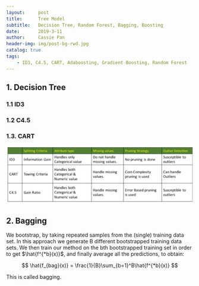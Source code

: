 ```yaml
---
layout:     post
title:      Tree Model
subtitle:   Decision Tree, Random Forest, Bagging, Boosting
date:       2019-3-11
author:     Cassie Pan
header-img: img/post-bg-rwd.jpg 
catalog: true
tags:
    - ID3, C4.5, CART, Adaboosting, Gradient Boosting, Random Forest
---
```



## 1. Decision Tree

### 1.1 ID3 

### 1.2 C4.5

### 1.3. CART

![image](https://github.com/manpanmanpan/manpanmanpan.github.io/blob/master/img/1552342459(1).jpg?raw=true)


## 2. Bagging

We bootstrap, by taking repeated samples from the (single) training data set. In this approach we generate B different bootstrapped training data sets. We then train our method on the bth bootstrapped training set in order to get $\hat{f^{*b}(x)}$, and finally average all the predictions, to obtain:

$$ \hat{f_{bag}(x)} = \frac{1}{B}\sum_{b=1}^B\hat{f^{*b}(x)} $$

This is called bagging.